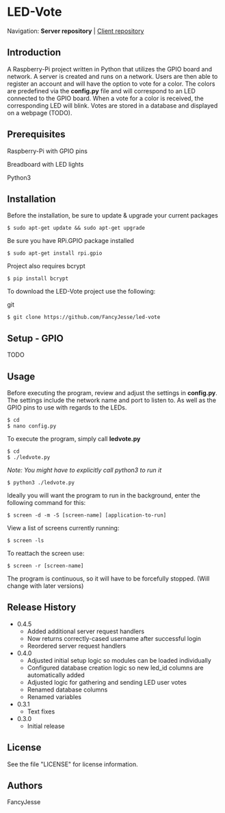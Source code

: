 LED-Vote
========================================================================
Navigation: **Server repository** | [Client repository](https://github.com/FancyJesse/led-vote-client)

Introduction
------------------------------------------------------------------------
A Raspberry-Pi project written in Python that utilizes the GPIO board and network.
A server is created and runs on a network. Users are then able to register an account and will
have the option to vote for a color. The colors are predefined via the **config.py** file and 
will correspond to an LED connected to the GPIO board. When a vote for a color is received, 
the corresponding LED will blink. Votes are stored in a database and displayed on a webpage (TODO).

Prerequisites
------------------------------------------------------------------------
Raspberry-Pi with GPIO pins

Breadboard with LED lights

Python3


Installation
------------------------------------------------------------------------
Before the installation, be sure to update & upgrade your current packages
```
$ sudo apt-get update && sudo apt-get upgrade
```

Be sure you have RPi.GPIO package installed
```
$ sudo apt-get install rpi.gpio
```

Project also requires bcrypt
```
$ pip install bcrypt
```

To download the LED-Vote project use the following:

git
```
$ git clone https://github.com/FancyJesse/led-vote
```


Setup - GPIO
------------------------------------------------------------------------
TODO


Usage
------------------------------------------------------------------------
Before executing the program, review and adjust the settings in **config.py**. The settings include the network name and port to listen to. As well as the GPIO pins to use with regards to the LEDs.
```
$ cd
$ nano config.py
```

To execute the program, simply call **ledvote.py**
```
$ cd
$ ./ledvote.py
```

*Note: You might have to explicitly call python3 to run it*
```
$ python3 ./ledvote.py
```

Ideally you will want the program to run in the background, enter the following command for this:
```
$ screen -d -m -S [screen-name] [application-to-run] 
```

View a list of screens currently running:
```
$ screen -ls
```

To reattach the screen use:
```
$ screen -r [screen-name]
```

The program is continuous, so it will have to be forcefully stopped. (Will change with later versions)


Release History
------------------------------------------------------------------------
* 0.4.5
	* Added additional server request handlers
	* Now returns correctly-cased username after successful login
	* Reordered server request handlers
* 0.4.0
	* Adjusted initial setup logic so modules can be loaded individually
	* Configured database creation logic so new led_id columns are automatically added
	* Adjusted logic for gathering and sending LED user votes 
	* Renamed database columns
	* Renamed variables
* 0.3.1
	* Text fixes
* 0.3.0
	* Initial release


License
------------------------------------------------------------------------
See the file "LICENSE" for license information.


Authors
------------------------------------------------------------------------
FancyJesse
